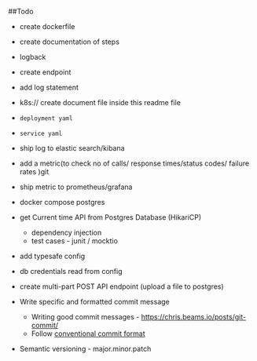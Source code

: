##Todo
 
* create dockerfile
* create documentation of steps
* logback
* create endpoint 
* add log statement
* k8s:// create document file inside this readme file
*     deployment yaml
*     service yaml
* ship log to elastic search/kibana 
* add a metric(to check no of calls/ response times/status codes/ failure rates )git 
* ship metric to prometheus/grafana
* docker compose postgres
* get Current time API from Postgres Database (HikariCP)
    - dependency injection
    - test cases - junit / mocktio 
* add typesafe config
* db credentials read from config
* create multi-part POST API endpoint (upload a file to postgres)



* Write specific and formatted commit message
  - Writing good commit messages - https://chris.beams.io/posts/git-commit/
  - Follow [conventional commit format](https://www.conventionalcommits.org/en/v1.0.0/)
* Semantic versioning - major.minor.patch
